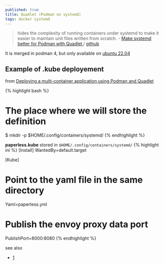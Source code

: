 ```yaml
---
published: true
title: Quadlet (Podman on systemd)
tags: docker systemd
---
```

> hides the complexity of running containers under systemd to make it easier to maintain unit files written from scratch. - [Make systemd better for Podman with Quadlet ](https://www.redhat.com/sysadmin/quadlet-podman) / [github](https://github.com/containers/quadlet)

It is merged in podman 4, but only available on [ubuntu 22.04](https://devicetests.com/install-podman-4-ubuntu-22-04)

## Example of .kube deployement

from [Deploying a multi-container application using Podman and Quadlet](https://www.redhat.com/sysadmin/multi-container-application-podman-quadlet)

{% highlight bash %}
# The place where we will store the definition
$ mkdir -p $HOME/.config/containers/systemd/
{% endhighlight %}

**paperless.kube** stored in `$HOME/.config/containers/systemd/`
{% highlight ini %}
[Install]
WantedBy=default.target

[Kube]
# Point to the yaml file in the same directory
Yaml=paperless.yml
# Publish the envoy proxy data port
PublishPort=8000:8080
{% endhighlight %}



see also
- [1](https://www.redhat.com/sysadmin/quadlet-podman)
